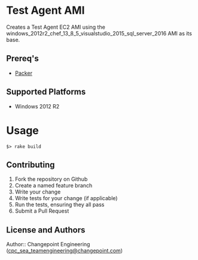 # Test Agent AMI

Creates a Test Agent EC2 AMI using the
windows_2012r2_chef_13_8_5_visualstudio_2015_sql_server_2016 AMI as its base.

## Prereq's

* [Packer](https://www.packer.io/intro/)

## Supported Platforms

* Windows 2012 R2

Usage
=====

```
$> rake build
```

## Contributing

1. Fork the repository on Github
2. Create a named feature branch
3. Write your change
4. Write tests for your change (if applicable)
5. Run the tests, ensuring they all pass
6. Submit a Pull Request

## License and Authors

Author:: Changepoint Engineering (cpc_sea_teamengineering@changepoint.com)
